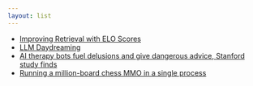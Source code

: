 ```yaml
---
layout: list
---
```


 - [Improving Retrieval with ELO Scores](https://www.zeroentropy.dev/blog/improving-rag-with-elo-scores)
 - [LLM Daydreaming](https://gwern.net/ai-daydreaming)
 - [AI therapy bots fuel delusions and give dangerous advice, Stanford study finds](https://arstechnica.com/ai/2025/07/ai-therapy-bots-fuel-delusions-and-give-dangerous-advice-stanford-study-finds/)
 - [Running a million-board chess MMO in a single process](https://eieio.games/blog/a-million-realtime-chess-boards-in-a-single-process/)
